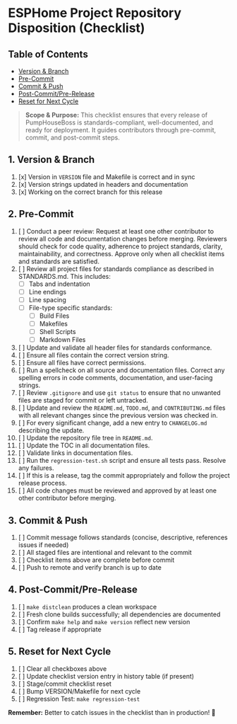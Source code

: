 # ESPHome Project Repository Disposition (Checklist)

## Table of Contents
- [Version & Branch](#1-version--branch)
- [Pre-Commit](#2-pre-commit)
- [Commit & Push](#3-commit--push)
- [Post-Commit/Pre-Release](#4-post-commitpre-release)
- [Reset for Next Cycle](#5-reset-for-next-cycle)

> **Scope & Purpose:**
> This checklist ensures that every release of PumpHouseBoss is standards-compliant, well-documented, and ready for deployment. It guides contributors through pre-commit, commit, and post-commit steps.

## 1. Version & Branch
1.  [x] Version in `VERSION` file and Makefile is correct and in sync
2.  [x] Version strings updated in headers and documentation
3.  [x] Working on the correct branch for this release

## 2. Pre-Commit
1.  [ ] Conduct a peer review: Request at least one other contributor to review all code and documentation changes before merging. Reviewers should check for code quality, adherence to project standards, clarity, maintainability, and correctness. Approve only when all checklist items and standards are satisfied.
2.  [ ] Review all project files for standards compliance as described in STANDARDS.md. This includes:
    - [ ] Tabs and indentation
    - [ ] Line endings
    - [ ] Line spacing
    - [ ] File-type specific standards:
      - [ ] Build Files
      - [ ] Makefiles
      - [ ] Shell Scripts
      - [ ] Markdown Files
3.  [ ] Update and validate all header files for standards conformance.
4.  [ ] Ensure all files contain the correct version string.
5.  [ ] Ensure all files have correct permissions.
6.  [ ] Run a spellcheck on all source and documentation files. Correct any spelling errors in code comments, documentation, and user-facing strings.
7.  [ ] Review `.gitignore` and use `git status` to ensure that no unwanted files are staged for commit or left untracked.
8.  [ ] Update and review the `README.md`, `TODO.md`, and `CONTRIBUTING.md` files with all relevant changes since the previous version was checked in.
9.  [ ] For every significant change, add a new entry to `CHANGELOG.md` describing the update.
10. [ ] Update the repository file tree in `README.md`.
11. [ ] Update the TOC in all documentation files.
12. [ ] Validate links in documentation files.
13. [ ] Run the `regression-test.sh` script and ensure all tests pass. Resolve any failures.
14. [ ] If this is a release, tag the commit appropriately and follow the project release process.
15. [ ] All code changes must be reviewed and approved by at least one other contributor before merging.

## 3. Commit & Push
1.  [ ] Commit message follows standards (concise, descriptive, references issues if needed)
2.  [ ] All staged files are intentional and relevant to the commit
3.  [ ] Checklist items above are complete before commit
4.  [ ] Push to remote and verify branch is up to date

## 4. Post-Commit/Pre-Release
1.  [ ] `make distclean` produces a clean workspace
2.  [ ] Fresh clone builds successfully; all dependencies are documented
3.  [ ] Confirm `make help` and `make version` reflect new version
4.  [ ] Tag release if appropriate

## 5. Reset for Next Cycle
1.  [ ] Clear all checkboxes above
2.  [ ] Update checklist version entry in history table (if present)
3.  [ ] Stage/commit checklist reset
4.  [ ] Bump VERSION/Makefile for next cycle
5.  [ ] Regression Test: `make regression-test`

**Remember:** Better to catch issues in the checklist than in production! 🎯
